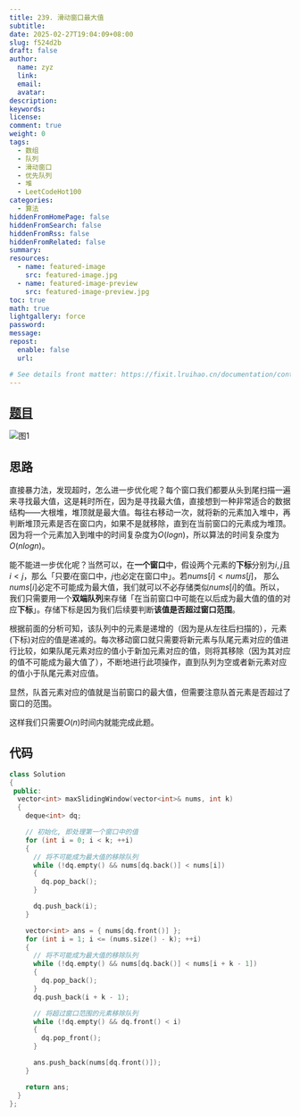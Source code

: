 ```yaml
---
title: 239. 滑动窗口最大值
subtitle:
date: 2025-02-27T19:04:09+08:00
slug: f524d2b
draft: false
author:
  name: zyz
  link:
  email:
  avatar:
description:
keywords:
license:
comment: true
weight: 0
tags:
  - 数组
  - 队列
  - 滑动窗口
  - 优先队列
  - 堆
  - LeetCodeHot100
categories:
  - 算法
hiddenFromHomePage: false
hiddenFromSearch: false
hiddenFromRss: false
hiddenFromRelated: false
summary:
resources:
  - name: featured-image
    src: featured-image.jpg
  - name: featured-image-preview
    src: featured-image-preview.jpg
toc: true
math: true
lightgallery: force
password:
message:
repost:
  enable: false
  url:

# See details front matter: https://fixit.lruihao.cn/documentation/content-management/introduction/#front-matter
---
```


## [题目](https://leetcode.cn/problems/sliding-window-maximum/description/?envType=study-plan-v2&envId=top-100-liked)

![图1](/PostsImgs/LeetCode/239/question.png)

## 思路

直接暴力法，发现超时，怎么进一步优化呢？每个窗口我们都要从头到尾扫描一遍来寻找最大值，这是耗时所在，因为是寻找最大值，直接想到一种非常适合的数据结构——大根堆，堆顶就是最大值。每往右移动一次，就将新的元素加入堆中，再判断堆顶元素是否在窗口内，如果不是就移除，直到在当前窗口的元素成为堆顶。因为将一个元素加入到堆中的时间复杂度为$O(log n)$，所以算法的时间复杂度为$O(n log n)$。

能不能进一步优化呢？当然可以，在**一个窗口**中，假设两个元素的**下标**分别为$i, j$且$i < j$，那么「只要$i$在窗口中，$j$也必定在窗口中」。若$nums[i] < nums[j]$， 那么$nums[i]$必定不可能成为最大值，我们就可以不必存储类似$nums[i]$的值。所以，我们只需要用一个**双端队列**来存储「在当前窗口中可能在以后成为最大值的值的对应**下标**」。存储下标是因为我们后续要判断**该值是否超过窗口范围**。

根据前面的分析可知，该队列中的元素是递增的（因为是从左往后扫描的），元素(下标)对应的值是递减的。每次移动窗口就只需要将新元素与队尾元素对应的值进行比较，如果队尾元素对应的值小于新加元素对应的值，则将其移除（因为其对应的值不可能成为最大值了），不断地进行此项操作，直到队列为空或者新元素对应的值小于队尾元素对应值。

显然，队首元素对应的值就是当前窗口的最大值，但需要注意队首元素是否超过了窗口的范围。

这样我们只需要$O(n)$时间内就能完成此题。

## 代码

```cpp
class Solution
{
 public:
  vector<int> maxSlidingWindow(vector<int>& nums, int k)
  {
    deque<int> dq;

    // 初始化, 即处理第一个窗口中的值
    for (int i = 0; i < k; ++i)
    {
      // 将不可能成为最大值的移除队列
      while (!dq.empty() && nums[dq.back()] < nums[i])
      {
        dq.pop_back();
      }

      dq.push_back(i);
    }

    vector<int> ans = { nums[dq.front()] };
    for (int i = 1; i <= (nums.size() - k); ++i)
    {
      // 将不可能成为最大值的移除队列
      while (!dq.empty() && nums[dq.back()] < nums[i + k - 1])
      {
        dq.pop_back();
      }
      dq.push_back(i + k - 1);

      // 将超过窗口范围的元素移除队列
      while (!dq.empty() && dq.front() < i)
      {
        dq.pop_front();
      }

      ans.push_back(nums[dq.front()]);
    }

    return ans;
  }
};
```
